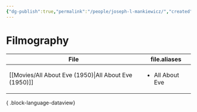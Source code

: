 ```yaml
---
{"dg-publish":true,"permalink":"/people/joseph-l-mankiewicz/","created":"2024-06-18","updated":"2024-10-07"}
---
```



# Filmography

| File                                                     | file.aliases                    |
| -------------------------------------------------------- | ------------------------------- |
| [[Movies/All About Eve (1950)\|All About Eve (1950)]] | <ul><li>All About Eve</li></ul> |

{ .block-language-dataview}
